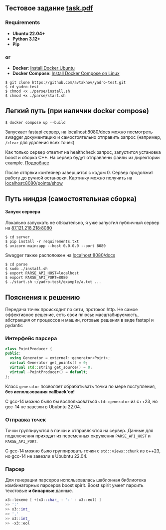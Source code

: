 ## Тестовое задание [task.pdf](task.pdf)

### Requirements
- **Ubuntu 22.04+**
- **Python 3.12+**
- **Pip**
### **or**
- **Docker**: [Install Docker Ubuntu](https://docs.docker.com/engine/install/ubuntu/)
- **Docker Compose**: [Install Docker Compose on Linux](https://docs.docker.com/compose/install/linux/)

```
$ git clone https://github.com/avtakhov/yadro-test.git
$ cd yadro-test
$ chmod +x ./parse/install.sh
$ chmod +x ./parse/start.sh
```

## Легкий путь (при наличии docker compose)
```
$ docker compose up --build
```

Запускает fastapi сервер, на [localhost:8080/docs](http://localhost:8080/docs) можно посмотреть
swagger документацию и самостоятельно отправить запрос (например, `/clear` для удаления всех точек)

Как только сервер ответит на healthcheck запрос, запустится установка boost и сборка C++.
На сервер будут отправлены файлы из директории example. [Подробнее](parse/Dockerfile)

После отпрвки контейнер завершится с кодом 0. Сервер продолжит работу до ручной остановки.
Картинку можно получить на [localhost:8080/points/show](http://localhost:8080/points/show)


## Путь ниндзя (самостоятельная сборка)
#### Запуск сервера
Локально запускать не обязательно, я уже запустил публичный сервер на [87.121.218.218:8080](http://87.121.218.218:8080/points/show)
```
$ cd server
$ pip install -r requirements.txt
$ uvicorn main:app --host 0.0.0.0 --port 8080
```

Swagger также расположен на [localhost:8080/docs](http://localhost:8080/docs)

```
$ cd parse
$ sudo ./install.sh
$ export PARSE_API_HOST=localhost
$ export PARSE_API_PORT=8080
$ ./start.sh ~/yadro-test/example/a.txt ...
```

## Пояснения к решению

Передача точек происходит по сети, протокол http. Не самое эффективное решение,
есть свои плюсы: масштабируемость, абстракция от процессов и машин, готовые решения в виде fastapi и pydantic

### Интерфейс парсера
```c++
class PointProducer {
public:
  using Generator = external::generator<Point>;
  virtual Generator get_points() = 0;
  virtual std::string get_source() = 0;
  virtual ~PointProducer() = default;
};
```
Класс `generator` позволяет обрабатывать точки по мере поступления, **без использования callback'ов!**

С gcc-14 можно было бы воспользоваться `std::generator` из c++23, но gcc-14 не завезли в Ububntu 22.04.

### Отправка точек

Точки группируются в пачки и отправляются на сервер. Данные для подключения приходят из переменных окружения
`PARSE_API_HOST` и `PARSE_API_PORT`.

С gcc-14 можно было группировать точки с `std::views::chunk` из c++23, но gcc-14 не завезли в Ububntu 22.04.

### Парсер
Для генерации парсеров использовалась шаблонная библиотека комбинаторных парсеров boost spirit.
Boost spirit умеет парсить текстовые **и бинарные** данные.
```c++
x3::lexeme [ +(x3::char_ - ':' - x3::eol) ]
>> ':' 
>> x3::int_ 
>> ',' 
>> x3::int_ 
>> -x3::eol
```
